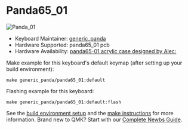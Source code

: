 # Panda65_01

![Panda_01](https://i.imgur.com/fPBUDMT.png)

* Keyboard Maintainer: [generic_panda](https://github.com/jesseleung97)
* Hardware Supported: panda65_01 pcb
* Hardware Availability: [panda65-01 acrylic case designed by Alec:](https://onedrive.live.com/?authkey=%21AA8d6frZ0woiaV4&id=DC069E9FB0BC8004%21155830&cid=DC069E9FB0BC8004) 

Make example for this keyboard's default keymap (after setting up your build environment):

    make generic_panda/panda65_01:default

Flashing example for this keyboard:

    make generic_panda/panda65_01:default:flash


See the [build environment setup](https://docs.qmk.fm/#/getting_started_build_tools) and the [make instructions](https://docs.qmk.fm/#/getting_started_make_guide) for more information. Brand new to QMK? Start with our [Complete Newbs Guide](https://docs.qmk.fm/#/newbs).
